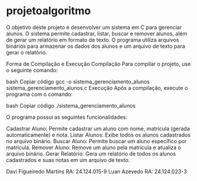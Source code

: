 # projetoalgoritmo

O objetivo deste projeto é desenvolver um sistema em C para gerenciar alunos. O sistema permite cadastrar, listar, buscar e remover alunos, além de gerar um relatório em formato de texto. O programa utiliza arquivos binários para armazenar os dados dos alunos e um arquivo de texto para gerar o relatório.

Forma de Compilação e Execução
Compilação
Para compilar o projeto, use o seguinte comando:

bash
Copiar código
gcc -o sistema_gerenciamento_alunos sistema_gerenciamento_alunos.c
Execução
Após a compilação, execute o programa com o comando:

bash
Copiar código
./sistema_gerenciamento_alunos

O programa possui as seguintes funcionalidades:

Cadastrar Aluno: Permite cadastrar um aluno com nome, matrícula (gerada automaticamente) e nota.
Listar Alunos: Exibe todos os alunos cadastrados no arquivo binário.
Buscar Aluno: Permite buscar um aluno específico por matrícula.
Remover Aluno: Remove um aluno pela matrícula e atualiza o arquivo binário.
Gerar Relatório: Gera um relatório de todos os alunos cadastrados e suas notas em um arquivo de texto.

Davi Figueiredo Martins
RA: 24.124.015-9
Luan Azevedo
RA: 24.124.023-3

